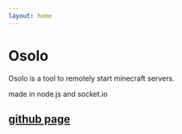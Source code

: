 ```yaml
---
layout: home
---
```

# Osolo

Osolo is a tool to remotely start minecraft servers.

made in node.js and socket.io

## [github page](https://github.com/russiantux/osolo_nodejs/)